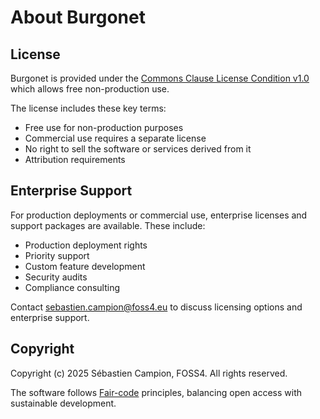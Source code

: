 # About Burgonet

## License

Burgonet is provided under the [Commons Clause License Condition v1.0](LICENSE) which allows free non-production use.

The license includes these key terms:

- Free use for non-production purposes
- Commercial use requires a separate license
- No right to sell the software or services derived from it
- Attribution requirements

## Enterprise Support

For production deployments or commercial use, enterprise licenses and support packages are available. These include:

- Production deployment rights
- Priority support
- Custom feature development
- Security audits
- Compliance consulting

Contact [sebastien.campion@foss4.eu](mailto:sebastien.campion@foss4.eu) to discuss licensing options and enterprise support.

## Copyright

Copyright (c) 2025 Sébastien Campion, FOSS4. All rights reserved.

The software follows [Fair-code](https://faircode.io) principles, balancing open access with sustainable development.
